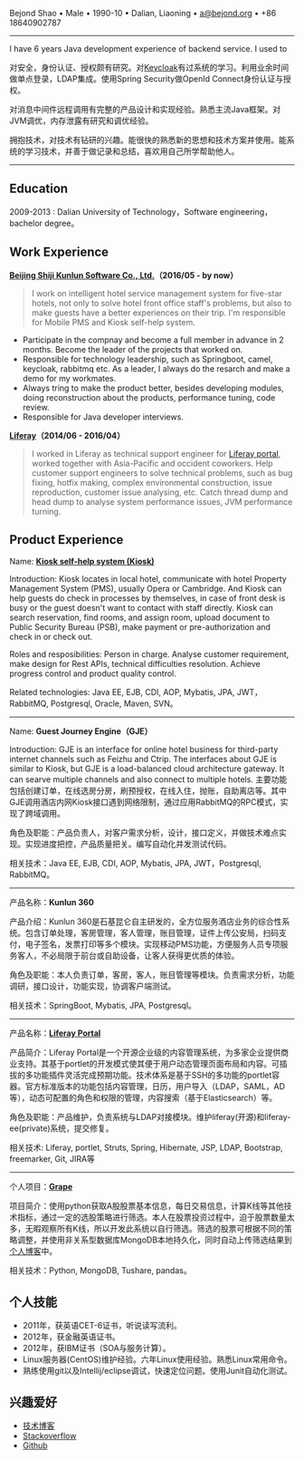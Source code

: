 Bejond Shao • Male • 1990-10 • Dalian, Liaoning • <a@bejond.org> • +86 18640902787

------
I have 6 years Java development experience of backend service. I used to 



对安全，身份认证、授权颇有研究。对[Keycloak](https://www.keycloak.org/)有过系统的学习。利用业余时间做单点登录，LDAP集成。使用Spring Security做OpenId Connect身份认证与授权。

对消息中间件远程调用有完整的产品设计和实现经验。熟悉主流Java框架。对JVM调优，内存泄露有研究和调优经验。

拥抱技术，对技术有钻研的兴趣。能很快的熟悉新的思想和技术方案并使用。能系统的学习技术，并善于做记录和总结，喜欢用自己所学帮助他人。

------

Education
----

2009-2013 : Dalian University of Technology，Software engineering，bachelor degree。

Work Experience
----

**[Beijing Shiji Kunlun Software Co., Ltd.](http://www.shijinet.cn)（2016/05 - by now）**
> I work on intelligent hotel service management system for five-star hotels, not only to solve hotel front office staff's problems, but also to make guests have a better experiences on their trip. I'm responsible for Mobile PMS and Kiosk self-help system.

* Participate in the compnay and become a full member in advance in 2 months. Become the leader of the projects that worked on.
* Responsible for technology leadership, such as Springboot, camel, keycloak, rabbitmq etc. As a leader, I always do the resarch and make a demo for my workmates.
* Always tring to make the product better, besides developing modules, doing reconstruction about the products, performance tuning, code review.
* Responsible for Java developer interviews.

**[Liferay](https://www.liferay.com)（2014/06 - 2016/04）**
> I worked in Liferay as technical support engineer for [Liferay portal](https://github.com/liferay/liferay-portal), worked together with Asia-Pacific and occident coworkers. Help customer support engineers to solve technical problems, such as bug fixing, hotfix making, complex environmental construction, issue reproduction, customer issue analysing, etc.
> Catch thread dump and head dump to analyse system performance issues, JVM performance turning. 

Product Experience
----

Name: **[Kiosk self-help system (Kiosk)](http://www.shijinet.cn/Check%20in.html)**

Introduction: Kiosk locates in local hotel, communicate with hotel Property Management System (PMS), usually Opera or Cambridge. And Kiosk can help guests do check in processes by themselves, in case of front desk is busy or the guest doesn't want to contact with staff directly. Kiosk can search reservation, find rooms, and assign room, upload document to Public Security Bureau (PSB), make payment or pre-authorization and check in or check out.

Roles and resposibilities: Person in charge. Analyse customer requirement, make design for Rest APIs, technical difficulties resolution. Achieve progress control and product quality control.

Related technologies: Java EE, EJB, CDI, AOP, Mybatis, JPA, JWT，RabbitMQ, Postgresql, Oracle, Maven, SVN。

----

Name: **Guest Journey Engine（GJE）**

Introduction: GJE is an interface for online hotel business for third-party internet channels such as Feizhu and Ctrip. The interfaces about GJE is similar to Kiosk, but GJE is a load-balanced cloud architecture gateway. It can searve multiple channels and also connect to multiple hotels. 主要功能包括创建订单，在线选房分房，刷预授权，在线入住，抛账，自助离店等。其中GJE调用酒店内网Kiosk接口遇到网络限制，通过应用RabbitMQ的RPC模式，实现了跨域调用。

角色及职能：产品负责人，对客户需求分析，设计，接口定义，并做技术难点实现。实现进度把控，产品质量把关。编写自动化并发测试代码。

相关技术：Java EE, EJB, CDI, AOP, Mybatis, JPA, JWT，Postgresql, RabbitMQ。

----

产品名称：**Kunlun 360**

产品介绍：Kunlun 360是石基昆仑自主研发的，全方位服务酒店业务的综合性系统。包含订单处理，客房管理，客人管理，账目管理，证件上传公安局，扫码支付，电子签名，发票打印等多个模块。实现移动PMS功能，方便服务人员专项服务客人，不必局限于前台或自助设备，让客人获得更优质的体验。

角色及职能：本人负责订单，客房，客人，账目管理等模块。负责需求分析，功能调研，接口设计，功能实现，协调客户端测试。

相关技术：SpringBoot, Mybatis, JPA, Postgresql。

----

产品名称：**[Liferay Portal](https://github.com/liferay/liferay-portal)**

产品简介：Liferay Portal是一个开源企业级的内容管理系统，为多家企业提供商业支持。其基于portlet的开发模式使其便于用户动态管理页面布局和内容。可插拔的多功能插件灵活完成预期功能。技术体系是基于SSH的多功能的portlet容器。官方标准版本的功能包括内容管理，日历，用户导入（LDAP，SAML，AD等），动态可配置的角色和权限的管理，内容搜索（基于Elasticsearch）等。

角色及职能：产品维护，负责系统与LDAP对接模块。维护liferay(开源)和liferay-ee(private)系统，提交修复。

相关技术: Liferay, portlet, Struts, Spring, Hibernate, JSP, LDAP, Bootstrap, freemarker, Git, JIRA等

----

个人项目：**[Grape](https://github.com/bejondshao/grape)**

项目简介：使用python获取A股股票基本信息，每日交易信息，计算K线等其他技术指标，通过一定的选股策略进行筛选。本人在股票投资过程中，迫于股票数量太多，无暇观察所有K线，所以开发此系统以自行筛选。筛选的股票可根据不同的策略调整，并使用非关系型数据库MongoDB本地持久化，同时自动上传筛选结果到[个人博客](https://tech.bejond.org/2020/01/05/grape%E8%82%A1%E7%A5%A8%E5%88%97%E8%A1%A8-2020/)中。

相关技术：Python, MongoDB, Tushare, pandas。

个人技能
----
* 2011年，获英语CET-6证书，听说读写流利。
* 2012年，获金融英语证书。
* 2012年，获IBM证书（SOA与服务计算）。
* Linux服务器(CentOS)维护经验。六年Linux使用经验。熟悉Linux常用命令。* 熟练使用git以及Intellij/eclipse调试，快速定位问题。使用Junit自动化测试。

兴趣爱好
----
* [技术博客](http://tech.bejond.org)
* [Stackoverflow](https://stackoverflow.com/users/3908814/bejond?tab=profile)
* [Github](https://github.com/bejondshao)

